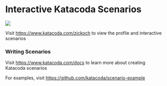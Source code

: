 # Interactive Katacoda Scenarios

[![](http://shields.katacoda.com/katacoda/zickoch/count.svg)](https://www.katacoda.com/zickoch "Get your profile on Katacoda.com")

Visit https://www.katacoda.com/zickoch to view the profile and interactive scenarios

### Writing Scenarios
Visit https://www.katacoda.com/docs to learn more about creating Katacoda scenarios

For examples, visit https://github.com/katacoda/scenario-example
